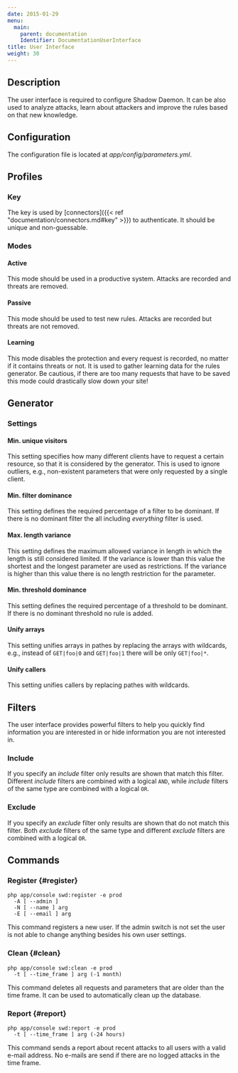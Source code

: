 ```yaml
---
date: 2015-01-29
menu:
  main:
    parent: documentation
    Identifier: DocumentationUserInterface
title: User Interface
weight: 30
---
```


## Description

The user interface is required to configure Shadow Daemon.
It can be also used to analyze attacks, learn about attackers and improve the rules based on that new knowledge.

## Configuration

The configuration file is located at *app/config/parameters.yml*.

## Profiles

### Key

The key is used by [connectors]({{< ref "documentation/connectors.md#key" >}}) to authenticate.
It should be unique and non-guessable.

### Modes

#### Active

This mode should be used in a productive system.
Attacks are recorded and threats are removed.

#### Passive

This mode should be used to test new rules.
Attacks are recorded but threats are not removed.

#### Learning

This mode disables the protection and every request is recorded, no matter if it contains threats or not.
It is used to gather learning data for the rules generator.
Be cautious, if there are too many requests that have to be saved this mode could drastically slow down your site!

## Generator

### Settings

#### Min. unique visitors

This setting specifies how many different clients have to request a certain resource, so that it is considered by the generator.
This is used to ignore outliers, e.g., non-existent parameters that were only requested by a single client.

#### Min. filter dominance

This setting defines the required percentage of a filter to be dominant.
If there is no dominant filter the all including *everything* filter is used.

#### Max. length variance

This setting defines the maximum allowed variance in length in which the length is still considered limited.
If the variance is lower than this value the shortest and the longest parameter are used as restrictions.
If the variance is higher than this value there is no length restriction for the parameter.

#### Min. threshold dominance

This setting defines the required percentage of a threshold to be dominant.
If there is no dominant threshold no rule is added.

#### Unify arrays

This setting unifies arrays in pathes by replacing the arrays with wildcards, e.g., instead of `GET|foo|0` and `GET|foo|1` there will be only `GET|foo|*`.

#### Unify callers

This setting unifies callers by replacing pathes with wildcards.

## Filters

The user interface provides powerful filters to help you quickly find information you are interested in or hide information you are not interested in.

### Include

If you specify an *include* filter only results are shown that match this filter.
Different *include* filters are combined with a logical `AND`, while *include* filters of the same type are combined with a logical `OR`.

### Exclude

If you specify an *exclude* filter only results are shown that do not match this filter.
Both *exclude* filters of the same type and different *exclude* filters are combined with a logical `OR`.

## Commands

### Register {#register}

    php app/console swd:register -e prod
      -A [ --admin ]
      -N [ --name ] arg
      -E [ --email ] arg

This command registers a new user.
If the admin switch is not set the user is not able to change anything besides his own user settings.

### Clean {#clean}

    php app/console swd:clean -e prod
      -t [ --time_frame ] arg (-1 month)

This command deletes all requests and parameters that are older than the time frame.
It can be used to automatically clean up the database.

### Report {#report}

    php app/console swd:report -e prod
      -t [ --time_frame ] arg (-24 hours)

This command sends a report about recent attacks to all users with a valid e-mail address.
No e-mails are send if there are no logged attacks in the time frame.
